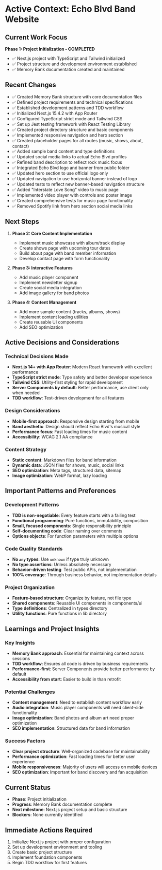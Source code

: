 # Active Context: Echo Blvd Band Website

## Current Work Focus
**Phase 1: Project Initialization - COMPLETED**
- ✅ Next.js project with TypeScript and Tailwind initialized
- ✅ Project structure and development environment established
- ✅ Memory Bank documentation created and maintained

## Recent Changes
- ✅ Created Memory Bank structure with core documentation files
- ✅ Defined project requirements and technical specifications
- ✅ Established development patterns and TDD workflow
- ✅ Initialized Next.js 15.4.2 with App Router
- ✅ Configured TypeScript strict mode and Tailwind CSS
- ✅ Set up Jest testing framework with React Testing Library
- ✅ Created project directory structure and basic components
- ✅ Implemented responsive navigation and hero section
- ✅ Created placeholder pages for all routes (music, shows, about, contact)
- ✅ Added sample band content and type definitions
- ✅ Updated social media links to actual Echo Blvd profiles
- ✅ Refined band description to reflect rock music focus
- ✅ Integrated Echo Blvd logo and banner from public folder
- ✅ Updated hero section to use official logo only
- ✅ Updated navigation to use horizontal banner instead of logo
- ✅ Updated tests to reflect new banner-based navigation structure
- ✅ Added "Interstate Love Song" video to music page
- ✅ Implemented video player with controls and poster image
- ✅ Created comprehensive tests for music page functionality
- ✅ Removed Spotify link from hero section social media links

## Next Steps
1. **Phase 2: Core Content Implementation**
   - Implement music showcase with album/track display
   - Create shows page with upcoming tour dates
   - Build about page with band member information
   - Develop contact page with form functionality

2. **Phase 3: Interactive Features**
   - Add music player component
   - Implement newsletter signup
   - Create social media integration
   - Add image gallery for band photos

3. **Phase 4: Content Management**
   - Add more sample content (tracks, albums, shows)
   - Implement content loading utilities
   - Create reusable UI components
   - Add SEO optimization

## Active Decisions and Considerations

### Technical Decisions Made
- **Next.js 14+ with App Router**: Modern React framework with excellent performance
- **TypeScript strict mode**: Type safety and better developer experience
- **Tailwind CSS**: Utility-first styling for rapid development
- **Server Components by default**: Better performance, use client only when needed
- **TDD workflow**: Test-driven development for all features

### Design Considerations
- **Mobile-first approach**: Responsive design starting from mobile
- **Band aesthetic**: Design should reflect Echo Blvd's musical style
- **Performance focus**: Fast loading times for music content
- **Accessibility**: WCAG 2.1 AA compliance

### Content Strategy
- **Static content**: Markdown files for band information
- **Dynamic data**: JSON files for shows, music, social links
- **SEO optimization**: Meta tags, structured data, sitemap
- **Image optimization**: WebP format, lazy loading

## Important Patterns and Preferences

### Development Patterns
- **TDD is non-negotiable**: Every feature starts with a failing test
- **Functional programming**: Pure functions, immutability, composition
- **Small, focused components**: Single responsibility principle
- **Self-documenting code**: Clear naming over comments
- **Options objects**: For function parameters with multiple options

### Code Quality Standards
- **No `any` types**: Use `unknown` if type truly unknown
- **No type assertions**: Unless absolutely necessary
- **Behavior-driven testing**: Test public APIs, not implementation
- **100% coverage**: Through business behavior, not implementation details

### Project Organization
- **Feature-based structure**: Organize by feature, not file type
- **Shared components**: Reusable UI components in components/ui
- **Type definitions**: Centralized in types directory
- **Utility functions**: Pure functions in lib directory

## Learnings and Project Insights

### Key Insights
- **Memory Bank approach**: Essential for maintaining context across sessions
- **TDD workflow**: Ensures all code is driven by business requirements
- **Performance-first**: Server Components provide better performance by default
- **Accessibility from start**: Easier to build in than retrofit

### Potential Challenges
- **Content management**: Need to establish content workflow early
- **Audio integration**: Music player components will need client-side functionality
- **Image optimization**: Band photos and album art need proper optimization
- **SEO implementation**: Structured data for band information

### Success Factors
- **Clear project structure**: Well-organized codebase for maintainability
- **Performance optimization**: Fast loading times for better user experience
- **Mobile responsiveness**: Majority of users will access on mobile devices
- **SEO optimization**: Important for band discovery and fan acquisition

## Current Status
- **Phase**: Project initialization
- **Progress**: Memory Bank documentation complete
- **Next milestone**: Next.js project setup and basic structure
- **Blockers**: None currently identified

## Immediate Actions Required
1. Initialize Next.js project with proper configuration
2. Set up development environment and tooling
3. Create basic project structure
4. Implement foundation components
5. Begin TDD workflow for first features 